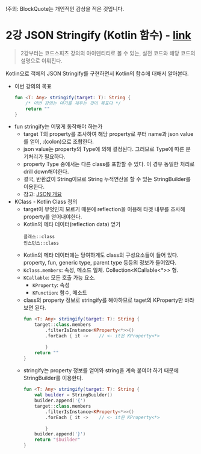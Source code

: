 !주의: BlockQuote는 개인적인 감상을 적은 것입니다.

# 2강 JSON Stringify (Kotlin 함수) - [link](https://www.youtube.com/watch?v=J0U-FFFJztI)
> 2강부터는 코드스피츠 강의의 아이덴티티로 볼 수 있는, 실전 코드와 해당 코드의 설명으로 이뤄진다.

Kotlin으로 객체의 JSON Stringify를 구현하면서 Kotlin의 함수에 대해서 알아본다.
- 이번 강의의 목표
    ```kotlin
    fun <T: Any> stringify(target: T): String {
        /* 이번 강의는 여기를 채우는 것이 목표다 */
        return ""
    }
    ```
- fun stringify는 어떻게 동작해야 하는가
    - target T의 property를 조사하여 해당 property로 부터 name과 json value를 얻어, :(colon)으로 조합한다.
    - json value는 property의 Type에 의해 결정된다. 그러므로 Type에 따른 분기처리가 필요하다.
    - property Type 중에서는 다른 class를 포함할 수 있다. 이 경우 동일한 처리로 drill down해야한다.
    - 결국, 반환값이 String이므로 String 누적연산을 할 수 있는 StringBuilder를 이용한다.
    - 참고: [JSON 개요](https://www.json.org/json-ko.html)
- KClass - Kotlin Class 정의
    - target이 무엇인지 모르기 때문에 reflection을 이용해 타겟 내부를 조사해 property를 얻어내야한다.
    - Kotlin의 메타 데이터(reflection data) 얻기
        ```
        클래스::class
        인스턴스::class
        ```
    - Kotlin의 메타 데이터에는 당여하게도 class의 구성요소들이 들어 있다. property, fun, generic type, parent type 등등의 정보가 들어있다.
    - `Kclass.members`: 속성, 메소드 일체. Collection<KCallable<*>> 형.
    - `KCallable`: 모든 호출 가능 요소.
        - `KProperty`: 속성
        - `KFunction`: 함수, 메소드 
    - class의 property 정보로 stringify를 해야하므로 taget의 KProperty만 바라보면 된다.
        ```kotlin 
        fun <T: Any> stringify(target: T): String {
            target::class.members
                .filterIsInstance<KProperty<*>>()
                .forEach { it ->    // <- it은 KProperty<*>
            
                }
            return ""
        }
        ```
    - stringify는 property 정보를 얻어와 string을 계속 붙여야 하기 때문에 StringBuilder를 이용한다.
        ```kotlin
        fun <T: Any> stringify(target: T): String {
            val builder = StringBuilder()
            builder.append('{')
            target::class.members
                .filterIsInstance<KProperty<*>>()
                .forEach { it ->    // <- it은 KProperty<*>
            
                }
            builder.append('}')
            return "$builder"
        }
        ```